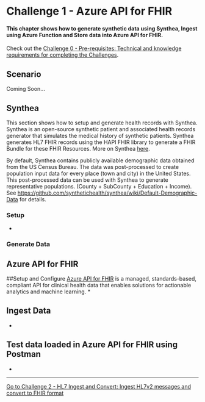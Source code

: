 # Challenge 1 - Azure API for FHIR

#### This chapter shows how to generate synthetic data using Synthea, Ingest using Azure Function and Store data into Azure API for FHIR.

Check out the [Challenge 0 - Pre-requisites: Technical and knowledge requirements for completing the Challenges](../Challenge0-Prerequistes/ReadMe.md).

## Scenario
Coming Soon...

## Synthea
This section shows how to setup and generate health records with Synthea.
Synthea is an open-source synthetic patient and associated health records generator that simulates the medical history of synthetic patients. Synthea generates HL7 FHIR records using the HAPI FHIR library to generate a FHIR Bundle for these FHIR Resources. More on Synthea [here](https://github.com/synthetichealth/synthea).

By default, Synthea contains publicly available demographic data obtained from the US Census Bureau. The data was post-processed to create population input data for every place (town and city) in the United States. This post-processed data can be used with Synthea to generate representative populations. (County + SubCounty + Education + Income). See https://github.com/synthetichealth/synthea/wiki/Default-Demographic-Data for details.

### Setup
*

### Generate Data

## Azure API for FHIR
##Setup and Configure 
[Azure API for FHIR](https://docs.microsoft.com/en-us/azure/healthcare-apis/) is a managed, standards-based, compliant API for clinical health data that enables solutions for actionable analytics and machine learning.
*

## Ingest Data 
*

## Test data loaded in Azure API for FHIR using Postman
* 


***

[Go to Challenge 2 - HL7 Ingest and Convert: Ingest HL7v2 messages and convert to FHIR format](../Challenge2-HL7IngestandConvert/ReadMe.md)
